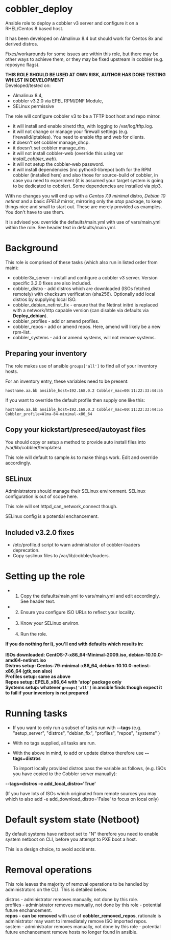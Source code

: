 # cobbler_deploy
Ansible role to deploy a cobbler v3 server and configure it on a RHEL/Centos 8 based host.

It has been developed on Almalinux 8.4 but should work for Centos 8x and derived distros.

Fixes/workarounds for some issues are within this role, but there may be other ways to achieve them, or they may be fixed upstream in cobbler (e.g. reposync flags).

**THIS ROLE SHOULD BE USED AT OWN RISK, AUTHOR HAS DONE TESTING WHILST IN DEVELOPMENT**<br>
Developed/tested on:
- Almalinux 8.4,<br>
- cobbler v3.2.0 via EPEL RPM/DNF Module,<br>
- SELinux permissive<br>

The role will configure cobbler v3 to be a TFTP boot host and repo mirror.
- it will install and enable xinetd tftp, with logging to /var/log/tftp.log.
- it will not change or manage your firewall settings (e.g. firewalld/iptables). You need to enable tftp and web for clients.
- it doesn't set cobbler manage_dhcp.
- it doesn't set cobbler manage_dns.
- it will not install cobbler-web (override this using var *install_cobbler_web*).
- it will not setup the cobbler-web password.
- it will install dependencies (inc python3-librepo) both for the RPM cobbler (installed here) and also those for source-build of cobbler, in case you need to experiment (it is assumed your target system is going to be dedicated to cobbler). Some dependencies are installed via pip3.

With no changes you will end up with a *Centos 7.9 minimal* distro, *Debian 10 netinst* and a basic *EPEL8* mirror, mirroring only the *atop* package, to keep things nice and small to start out. These are merely provided as examples. You don't have to use them.

It is advised you override the defaults/main.yml with use of vars/main.yml within the role. See header text in defaults/main.yml.

# Background

This role is comprised of these tasks (which also run in listed order from main):

- cobbler3x_server - install and configure a cobbler v3 server. Version specific 3.2.0 fixes are also included.
- cobbler_distro - add distros which are downloaded (ISOs fetched remotely) with checksum verification (sha256). Optionally add local distros by supplying local ISO.
- cobbler_debian_netinst_fix - ensure that the Netinst initrd is replaced with a network/http capable version (can disable via defaults via **Deploy_debian**).
- cobbler_profiles - add or amend profiles.
- cobbler_repos - add or amend repos. Here, amend will likely be a new rpm-list.
- cobbler_systems - add or amend systems, will not remove systems.

## Preparing your inventory

The role makes use of ansible `groups['all']` to find all of your inventory hosts. 

For an inventory entry, these variables need to be present:

`hostname.aa.bb ansible_host=192.168.0.2 Cobbler_mac=00:11:22:33:44:55`

If you want to override the default profile then supply one like this:

`hostname.aa.bb ansible_host=192.168.0.2 Cobbler_mac=00:11:22:33:44:55 Cobbler_profile=Alma-84-minimal-x86_64`

## Copy your kickstart/preseed/autoyast files

You should copy or setup a method to provide auto install files into /var/lib/cobbler/templates/

This role will default to sample.ks to make things work. Edit and override accordingly.

## SELinux

Administrators should manage their SELinux environment. SELinux configuration is out of scope here.

This role will set httpd_can_network_connect though.

SELinux config is a potential enchancement.

## Included v3.2.0 fixes

- /etc/profile.d script to warn administrator of cobbler-loaders deprecation.
- Copy syslinux files to /var/lib/cobbler/loaders.

# Setting up the role

- 1) Copy the defaults/main.yml to vars/main.yml and edit accordingly. See header text.
- 2) Ensure you configure ISO URLs to reflect your locality.
- 3) Know your SELinux environ.
- 4) Run the role.

**If you do nothing for i), you'll end with defaults which results in:<br><br>
   ISOs downloaded: CentOS-7-x86_64-Minimal-2009.iso, debian-10.10.0-amd64-netinst.iso<br>
   Distros setup: Centos-79-minimal-x86_64, debian-10.10.0-netinst-x86_64 (gtk,xen also)<br>
   Profiles setup: same as above<br>
   Repos setup: EPEL8_x86_64 with 'atop' package only<br>
   Systems setup: whatever `groups['all']` in ansible finds though expect it to fail if your inventory is not prepared**<br>

# Running tasks

- If you want to only run a subset of tasks run with __--tags__  (e.g. "setup_server", "distros", "debian_fix", "profiles", "repos", "systems"  )

- With no tags supplied, all tasks are run.

- With the above in mind, to add or update distros therefore use __--tags=distros__

  To import locally provided distros pass the variable as follows, (e.g. ISOs you have copied to the Cobbler server manually):

__--tags=distros -e add_local_distro='True'__

  (If you have lots of ISOs which originated from remote sources you may which to also add -e add_download_distro='False' to focus on local only)

# Default system state (Netboot)

By default systems have netboot set to "N" therefore you need to enable system netboot on CLI, before you attempt to PXE boot a host.

This is a design choice, to avoid accidents.
  
# Removal operations

This role leaves the majority of removal operations to be handled by administrators on the CLI. This is detailed below.

distros - administrator removes manually, not done by this role.<br>
profiles - administrator removes manually, not done by this role - potential future enchancement.<br>
**repos - can be removed** with use of **cobbler_removed_repos**, rationale is administrator may want to immediately remove ISO imported repos.<br>
system - administrator removes manually, not done by this role - potential future enchancement remove hosts no longer found in ansible.<br>

